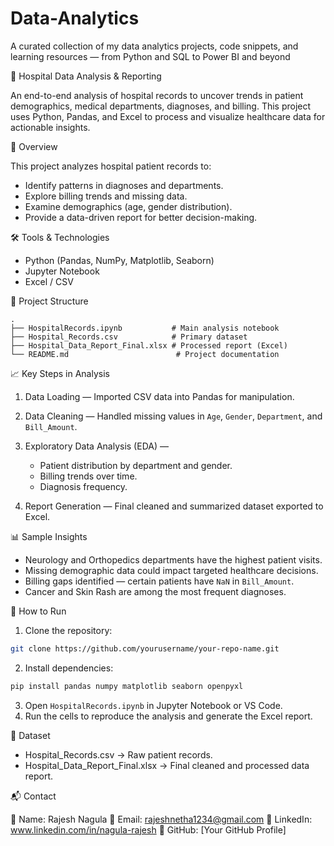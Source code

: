 # Data-Analytics
A curated collection of my data analytics projects, code snippets, and learning resources — from Python and SQL to Power BI and beyond


🏥 Hospital Data Analysis & Reporting

An end-to-end analysis of hospital records to uncover trends in patient demographics, medical departments, diagnoses, and billing.
This project uses Python, Pandas, and Excel to process and visualize healthcare data for actionable insights.

 📌 Overview

This project analyzes hospital patient records to:

* Identify patterns in diagnoses and departments.
* Explore billing trends and missing data.
* Examine demographics (age, gender distribution).
* Provide a data-driven report for better decision-making.

 🛠 Tools & Technologies

* Python (Pandas, NumPy, Matplotlib, Seaborn)
* Jupyter Notebook
* Excel / CSV

 📂 Project Structure

```
.
├── HospitalRecords.ipynb           # Main analysis notebook
├── Hospital_Records.csv            # Primary dataset
├── Hospital_Data_Report_Final.xlsx # Processed report (Excel)
└── README.md                        # Project documentation
```


 📈 Key Steps in Analysis

1. Data Loading — Imported CSV data into Pandas for manipulation.
2. Data Cleaning — Handled missing values in `Age`, `Gender`, `Department`, and `Bill_Amount`.
3. Exploratory Data Analysis (EDA) —

   * Patient distribution by department and gender.
   * Billing trends over time.
   * Diagnosis frequency.
4. Report Generation — Final cleaned and summarized dataset exported to Excel.


 📊 Sample Insights

* Neurology and Orthopedics departments have the highest patient visits.
* Missing demographic data could impact targeted healthcare decisions.
* Billing gaps identified — certain patients have `NaN` in `Bill_Amount`.
* Cancer and Skin Rash are among the most frequent diagnoses.


 🚀 How to Run

1. Clone the repository:

```bash
git clone https://github.com/yourusername/your-repo-name.git
```

2. Install dependencies:

```bash
pip install pandas numpy matplotlib seaborn openpyxl
```

3. Open `HospitalRecords.ipynb` in Jupyter Notebook or VS Code.
4. Run the cells to reproduce the analysis and generate the Excel report.


 📌 Dataset

* Hospital\_Records.csv → Raw patient records.
* Hospital\_Data\_Report\_Final.xlsx → Final cleaned and processed data report.


 📬 Contact

💼 Name: Rajesh Nagula
📧 Email: rajeshnetha1234@gmail.com
🔗 LinkedIn: www.linkedin.com/in/nagula-rajesh
🔗 GitHub: \[Your GitHub Profile]
